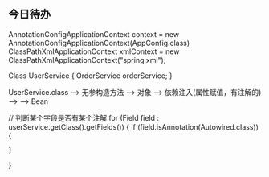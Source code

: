 ## 今日待办


AnnotationConfigApplicationContext context = new AnnotationConfigApplicationContext(AppConfig.class)
ClassPathXmlApplicationContext xmlContext = new ClassPathXmlApplicationContext("spring.xml");


Class UserService {
	OrderService orderService;
}


UserService.class   --> 无参构造方法   --> 对象  --> 依赖注入(属性赋值，有注解的)  -->  --> Bean


// 判断某个字段是否有某个注解
for (Field field : userService.getClass().getFields()) {
	if (field.isAnnotation(Autowired.class)) {
	
	}
}